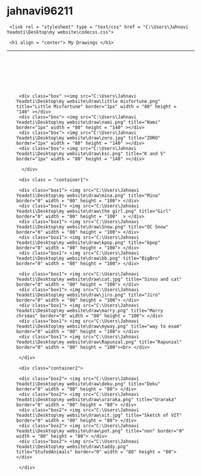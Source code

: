 # jahnavi96211
<DOCTYPE html>
<html>
  <head>
     <title>
	 'My Drawings'
	 </title>
	 
	 <link rel = "stylesheet" type = "text/css" href = "C:\Users\Jahnavi Yeadoti\Desktop\my website\codecss.css">
  </head>
  
  <body background="C:\Users\Jahnavi Yeadoti\Desktop\my website\draw\bgim4.jfif""cover">
  
  
     <h1 align = "center"> My Drawings </h1>
   <hr>
     <div class = "container">
  
     <div class="box" ><img src="C:\Users\Jahnavi Yeadoti\Desktop\my website\draw\little misfortune.png" title="Little Misfortune" border="1px" width = "80" height = "140" ></div>
	 <div class="box"> <img src="C:\Users\Jahnavi Yeadoti\Desktop\my website\draw\nami.png" title="Nami" border="1px" width = "80" height = "140" ></div>
	 <div class="box"> <img src="C:\Users\Jahnavi Yeadoti\Desktop\my website\draw\zoro.jpg" title="ZORO" border="1px" width = "80" height = "140" ></div>
	 <div class="box"> <img src="C:\Users\Jahnavi Yeadoti\Desktop\my website\draw\ksc.png" title="K and S" border="1px" width = "80" height = "140" ></div>
      
	  </div>
  
     <div class = "container1">
  
	 <div class="box1"> <img src="C:\Users\Jahnavi Yeadoti\Desktop\my website\draw\mina.png" title="Mina" border="0" width = "80" height = "100"> </div>
	 <div class="box1"> <img src="C:\Users\Jahnavi Yeadoti\Desktop\my website\draw\the girl.png" title="Girl" border="0" width = "80" height = "100"  > </div>
	 <div class="box1"> <img src="C:\Users\Jahnavi Yeadoti\Desktop\my website\draw\Snow.png" title="OC Snow" border="0" width = "80" height = "100"> </div>
	 <div class="box1"> <img src="C:\Users\Jahnavi Yeadoti\Desktop\my website\draw\kpop.png" title="kpop" border="0" width = "80" height = "100"> </div>
	 <div class="box1"> <img src="C:\Users\Jahnavi Yeadoti\Desktop\my website\draw\bb.png" title="BigBro" border="0" width = "80" height = "100"> </div>
	 
	 <div class="box1"> <img src="C:\Users\Jahnavi Yeadoti\Desktop\my website\draw\cat.jpg" title="Sinso and cat" border="0" width = "80" height = "100"> </div>
	 <div class="box1"> <img src="C:\Users\Jahnavi Yeadoti\Desktop\my website\draw\jiro.png" title="Jiro" border="0" width = "80" height = "100"> </div>
	 <div class="box1"> <img src="C:\Users\Jahnavi Yeadoti\Desktop\my website\draw\marry.png" title="Marry chrsmas" border="0" width = "80" height = "100"> </div>
	 <div class="box1"> <img src="C:\Users\Jahnavi Yeadoti\Desktop\my website\draw\myway.png" title="way to exam" border="0" width = "80" height = "100"> </div>
	 <div class="box1"> <img src="C:\Users\Jahnavi Yeadoti\Desktop\my website\draw\Rapunzal.png" title="Rapunzal" border="0" width = "80" height = "100"><br> </div>
	 
     </div>
  
     <div class="container2">
	 
     <div class="box2"> <img src="C:\Users\Jahnavi Yeadoti\Desktop\my website\draw\deku.png" title="Deku" border="0" width = "80" height = "80"> </div>
	 <div class="box2"> <img src="C:\Users\Jahnavi Yeadoti\Desktop\my website\draw\uraraka.png" title="Uraraka" border="0" width = "80" height = "80"> </div>
	 <div class="box2"> <img src="C:\Users\Jahnavi Yeadoti\Desktop\my website\draw\vit.jpg" title="Sketch of VIT" border="0" width = "80" height = "80"> </div>
	 <div class="box2"> <img src="C:\Users\Jahnavi Yeadoti\Desktop\my website\draw\pot.png" title="non" border="0" width = "80" height = "80"> </div>
	 <div class="box2"> <img src="C:\Users\Jahnavi Yeadoti\Desktop\my website\draw\taddy.png" title="StufedAnimals" border="0" width = "80" height = "80"> </div>
	 
     </div>
 
  </body>
  
</html>

<style>

 
  

 
  .h1{
	  font-color:white;
	  font-family:Segoe Script;
	  text-decoration:underline;
  }
  
  .container{
	    width :90%;
		padding: 0px;
		background:transparent;
		margin:100px auto;
		display:flex;
		justify-content:center;
	}
	
	.box{
		float: left;
		margin:0px 10px;
		
	}
	
	.box:hover{
		position:fixed;
		top:300px;
		transform:scale(4,4);
		
		body{background:#ddd;}
	}	
	
	
  
  .container1{
	    width :90%;
		padding: 0px;
		background:transparent;
		margin:100px auto;
		display:flex;
		justify-content:center;
	 }
	 
	 .box1{
	    float: left;
		margin:0px 10px;
	 }
	 
	 .box1:hover{
	    position:fixed; 
		top:300px;
	    transform:scale(5,5);
		
	 }
	 
	 
  .container2{
	    width :90%;
		padding: 0px;
		background:transparent;
		margin:100px auto;
		display:flex;
		justify-content:center;
	 }
	 
	 .box2{
	    float: left;
		margin:0px 10px;
	 }
	 
	 .box2:hover{
	    position:fixed; 
		top:300px;
	    transform:scale(7,7);
	 }	 
  
  
  
  
</style>










